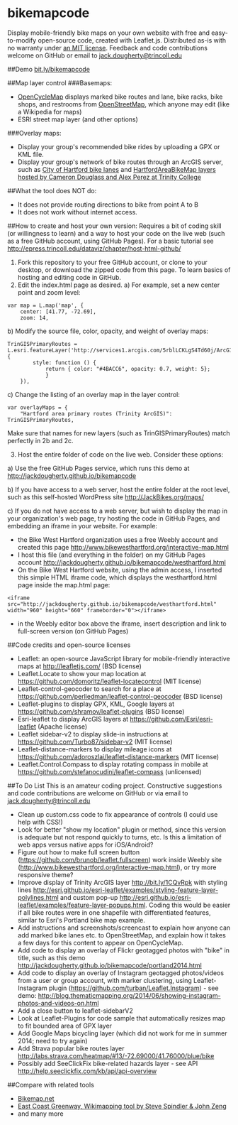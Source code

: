 bikemapcode
===========

Display mobile-friendly bike maps on your own website with free and easy-to-modify open-source code, created with Leaflet.js. Distributed as-is with no warranty under [an MIT license](https://raw.githubusercontent.com/JackDougherty/bikemapcode/master/LICENSE). Feedback and code contributions welcome on GitHub or email to [jack.dougherty@trincoll.edu](mailto:jack.dougherty@trincoll.edu)

##Demo
[bit.ly/bikemapcode](http://jackdougherty.github.io/bikemapcode)

##Map layer control
###Basemaps:
- [OpenCycleMap](http://www.opencyclemap.org/) displays marked bike routes and lane, bike racks, bike shops, and restrooms from [OpenStreetMap](http://www.openstreetmap.org/), which anyone may edit (like a Wikipedia for maps)
- ESRI street map layer (and other options)

###Overlay maps:
- Display your group's recommended bike rides by uploading a GPX or KML file.
- Display your group's network of bike routes through an ArcGIS server, such as [City of Hartford bike lanes](http://gis1.hartford.gov/arcgis/rest/services/OpenData_Community/MapServer/9) and [HartfordAreaBikeMap layers hosted by Cameron Douglass and Alex Perez at Trinity College](http://services1.arcgis.com/5rblLCKLgS4Td60j/arcgis/rest/services/)

##What the tool does NOT do:
- It does not provide routing directions to bike from point A to B
- It does not work without internet access.

##How to create and host your own version:
Requires a bit of coding skill (or willingness to learn) and a way to host your code on the live web (such as a free GitHub account, using GitHub Pages). For a basic tutorial see http://epress.trincoll.edu/dataviz/chapter/host-html-github/
1) Fork this repository to your free GitHub account, or clone to your desktop, or download the zipped code from this page. To learn basics of hosting and editing code in GitHub.
2) Edit the index.html page as desired.
a) For example, set a new center point and zoom level:
```
var map = L.map('map', {
	center: [41.77, -72.69],
	zoom: 14,
```
b) Modify the source file, color, opacity, and weight of overlay maps:
```
TrinGISPrimaryRoutes = L.esri.featureLayer('http://services1.arcgis.com/5rblLCKLgS4Td60j/ArcGIS/rest/services/PrimaryRoutes/FeatureServer/0',{
		style: function () {
          	return { color: "#4BACC6", opacity: 0.7, weight: 5};
        	}
	}),
```
c) Change the listing of an overlay map in the layer control:
```
var overlayMaps = {
	"Hartford area primary routes (Trinity ArcGIS)": TrinGISPrimaryRoutes,
```
Make sure that names for new layers (such as TrinGISPrimaryRoutes) match perfectly in 2b and 2c.

3) Host the entire folder of code on the live web. Consider these options:

a) Use the free GitHub Pages service, which runs this demo at http://jackdougherty.github.io/bikemapcode

b) If you have access to a web server, host the entire folder at the root level, such as this self-hosted WordPress site http://JackBikes.org/maps/

c) If you do not have access to a web server, but wish to display the map in your organization's web page, try hosting the code in GitHub Pages, and embedding an iframe in your website. For example:
- the Bike West Hartford organization uses a free Weebly account and created this page http://www.bikewesthartford.org/interactive-map.html
- I host this file (and everything in the folder) on my GitHub Pages account http://jackdougherty.github.io/bikemapcode/westhartford.html
- On the Bike West Hartford website, using the admin access, I inserted this simple HTML iframe code, which displays the westhartford.html page inside the map.html page:
```
<iframe src="http://jackdougherty.github.io/bikemapcode/westhartford.html" width="960" height="660" frameborder="0"></iframe>
```
- in the Weebly editor box above the iframe, insert description and link to full-screen version (on GitHub Pages)

##Code credits and open-source licenses
- Leaflet: an open-source JavaScript library for mobile-friendly interactive maps at http://leafletjs.com/ (BSD license)
- Leaflet.Locate to show your map location at https://github.com/domoritz/leaflet-locatecontrol (MIT license)
- Leaflet-control-geocoder to search for a place at https://github.com/perliedman/leaflet-control-geocoder (BSD license)
- Leaflet-plugins to display GPX, KML, Google layers at https://github.com/shramov/leaflet-plugins (BSD license)
- Esri-leaflet to display ArcGIS layers at https://github.com/Esri/esri-leaflet (Apache license)
- Leaflet sidebar-v2 to display slide-in instructions at https://github.com/Turbo87/sidebar-v2 (MIT license)
- Leaflet-distance-markers to display mileage icons at https://github.com/adoroszlai/leaflet-distance-markers (MIT license)
- Leaflet.Control.Compass to display rotating compass in mobile at https://github.com/stefanocudini/leaflet-compass (unlicensed)

##To Do List
This is an amateur coding project. Constructive suggestions and code contributions are welcome on GitHub or via email to [jack.dougherty@trincoll.edu](mailto:jack.dougherty@trincoll.edu)
- Clean up custom.css code to fix appearance of controls (I could use help with CSS!)
- Look for better "show my location" plugin or method, since this version is adequate but not respond quickly to turns, etc. Is this a limitation of web apps versus native apps for iOS/Android?
- Figure out how to make full screen button (https://github.com/brunob/leaflet.fullscreen) work inside Weebly site (http://www.bikewesthartford.org/interactive-map.html), or try more responsive theme?
- Improve display of Trinity ArcGIS layer http://bit.ly/1CQvRpk with styling lines http://esri.github.io/esri-leaflet/examples/styling-feature-layer-polylines.html and custom pop-up http://esri.github.io/esri-leaflet/examples/feature-layer-popups.html. Coding this would be easier if all bike routes were in one shapefile with differentiated features, similar to Esri's Portland bike map example.
- Add instructions and screenshots/screencast to explain how anyone can add marked bike lanes etc. to OpenStreetMap, and explain how it takes a few days for this content to appear on OpenCycleMap.
- Add code to display an overlay of Flickr geotagged photos with "bike" in title, such as this demo http://jackdougherty.github.io/bikemapcode/portland2014.html
- Add code to display an overlay of Instagram geotagged photos/videos from a user or group account, with marker clustering, using Leaflet-Instagram plugin (https://github.com/turban/Leaflet.Instagram) - see demo: http://blog.thematicmapping.org/2014/06/showing-instagram-photos-and-videos-on.html
- Add a close button to leaflet-sidebarV2
- Look at Leaflet-Plugins for code sample that automatically resizes map to fit bounded area of GPX layer
- Add Google Maps bicycling layer (which did not work for me in summer 2014; need to try again)
- Add Strava popular bike routes layer http://labs.strava.com/heatmap/#13/-72.69000/41.76000/blue/bike
- Possibly add SeeClickFix bike-related hazards layer - see API http://help.seeclickfix.com/kb/api/api-overview

##Compare with related tools
- [Bikemap.net](http://bikemap.net/en)
- [East Coast Greenway, Wikimapping tool by Steve Spindler & John Zeng](http://map.greenway.org/)
- and many more
